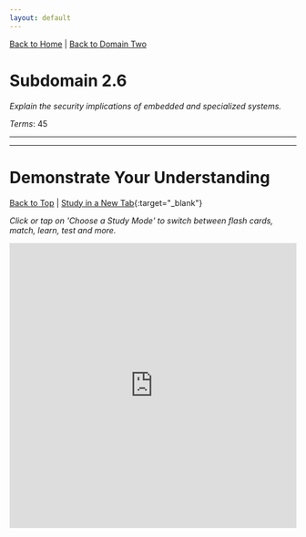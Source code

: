 ```yaml
---
layout: default
---
```


[Back to Home](../../index.html) \| [Back to Domain Two](../domain_two.html)

# Subdomain 2.6

_Explain the security implications of embedded and specialized systems._

_Terms_: 45

***



***

# Demonstrate Your Understanding

[Back to Top](#top) \| [Study in a New Tab](../../resources/study_cards/sub_two_six.html){:target="_blank"}

_Click or tap on 'Choose a Study Mode' to switch between flash cards, match, learn, test and more._

<iframe src="https://quizlet.com/846606004/flashcards/embed?i=35mna1&x=1jj1" height="500" width="100%" style="border:0"></iframe>